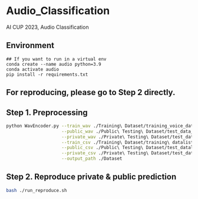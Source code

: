 # Audio_Classification
AI CUP 2023, Audio Classification

## Environment
```shell
## If you want to run in a virtual env
conda create --name audio python=3.9
conda activate audio
pip install -r requirements.txt
```
## For reproducing, please go to Step 2 directly.
## Step 1. Preprocessing

```bash
python WavEncoder.py --train_wav ./Training\ Dataset/training_voice_data \
                     --public_wav ./Public\ Testing\ Dataset/test_data_public \
                     --private_wav ./Private\ Testing\ Dataset/test_data_private \
                     --train_csv ./Training\ Dataset/training\ datalist.csv \
                     --public_csv ./Public\ Testing\ Dataset/test_datalist_public.csv \
                     --private_csv ./Private\ Testing\ Dataset/test_datalist_private.csv \
                     --output_path ./Dataset
```

## Step 2. Reproduce private & public prediction
```bash
bash ./run_reproduce.sh
```
